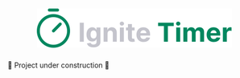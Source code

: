 <h1 align="center">
  <img alt="Ignite Timer" title="Ignite Timer" src="./src/assets/ignitetime-logo.svg" />
</h1>

🚧 Project under construction 🚧

<!--## 🎨 Layout

Layout developed by [Daniel Duarte](https://www.instagram.com/oDaniel2D/)

[![Layout in Figma](https://github.com/VagnerNerves/default-readme/blob/main/assets/layout-in-figma.svg)](<https://www.figma.com/file/SlxVpkmvu5t8jl0lHQPeYj/Ignite-Timer-(Community)?node-id=0%3A1>)

 ## 🎥 Implementation Video

In the GitHub edit, drag the video that it already puts on github itself.

## 👏 Learning and more implementations

Describe what you learned and implemented in the project.

## 💡 Technologies used

- [x] [Vite](https://vitejs.dev/)
- [x] React
- [x] [Styled Components](https://styled-components.com/)
- [x] [React Hook Form](https://react-hook-form.com/)
- [x] [zod](https://github.com/colinhacks/zod)
- [x] [date-fns](https://date-fns.org/)

## 🚀 Running the project

<!-- ### Back-end

Clone the project

```bash
  git clone https://link-para-o-projeto
```

Enter the project directory

```bash
  cd my-project
```

Install with dependencies

```bash
  npm install
```

Start the server

```bash
  npm run start
```

### Front-end Web

Clone the project

```bash
  git clone https://github.com/VagnerNerves/ignite-timer
```

Enter the project directory

```bash
  cd ignite-timer
```

Install with dependencies

```bash
  npm i
```

Start the server

```bash
  npm run dev
```

<!-- ## 📝 Routes

[![Run in Postman](https://github.com/VagnerNerves/default-readme/blob/main/assets/run-in-postman.svg)](https://app.getpostman.com/run-collection/link)

## 🌎 License

This project is under the MIT license. See the [LICENSE](https://choosealicense.com/licenses/mit/) file for more details.
-->

